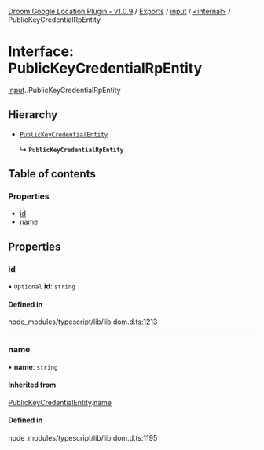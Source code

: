 [Droom Google Location Plugin - v1.0.9](../README.md) / [Exports](../modules.md) / [input](../modules/input.md) / [<internal\>](../modules/input._internal_.md) / PublicKeyCredentialRpEntity

# Interface: PublicKeyCredentialRpEntity

[input](../modules/input.md).[<internal>](../modules/input._internal_.md).PublicKeyCredentialRpEntity

## Hierarchy

- [`PublicKeyCredentialEntity`](input._internal_.PublicKeyCredentialEntity.md)

  ↳ **`PublicKeyCredentialRpEntity`**

## Table of contents

### Properties

- [id](input._internal_.PublicKeyCredentialRpEntity.md#id)
- [name](input._internal_.PublicKeyCredentialRpEntity.md#name)

## Properties

### id

• `Optional` **id**: `string`

#### Defined in

node_modules/typescript/lib/lib.dom.d.ts:1213

___

### name

• **name**: `string`

#### Inherited from

[PublicKeyCredentialEntity](input._internal_.PublicKeyCredentialEntity.md).[name](input._internal_.PublicKeyCredentialEntity.md#name)

#### Defined in

node_modules/typescript/lib/lib.dom.d.ts:1195
